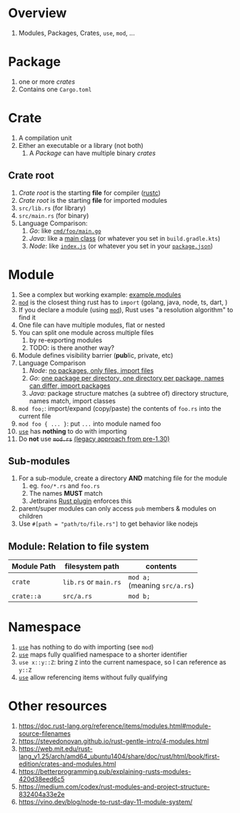 # Overview
1. Modules, Packages, Crates, `use`, `mod`, ...


# Package
1. one or more *crates*
1. Contains one `Cargo.toml`


# Crate
1. A compilation unit
1. Either an executable or a library (not both)
    1. A *Package* can have multiple binary *crates*


## Crate root
1. *Crate root* is the starting **file** for compiler ([rustc](https://doc.rust-lang.org/rustc/what-is-rustc.html))
1. *Crate root* is the starting **file** for imported modules
1. `src/lib.rs` (for library)
1. `src/main.rs` (for binary)
1. Language Comparison:
    1. *Go*: like [`cmd/foo/main.go`](https://github.com/golang-standards/project-layout#cmd)
    1. *Java*: like a [main class](https://docs.oracle.com/javase/tutorial/getStarted/application/index.html) (or whatever you set in `build.gradle.kts`)
    1. *Node*: like [`index.js`](https://docs.npmjs.com/cli/v8/configuring-npm/package-json#main) (or whatever you set in your [`package.json`](https://docs.npmjs.com/cli/v8/configuring-npm/package-json#main))


# Module
1. See a complex but working example: [example.modules](./example.modules)
1. [`mod`](https://doc.rust-lang.org/std/keyword.mod.html) is the closest thing rust has to `import` (golang, java, node, ts, dart, )
1. If you declare a module (using [`mod`](https://doc.rust-lang.org/std/keyword.mod.html)), Rust uses "a resolution algorithm" to find it
1. One file can have multiple modules, flat or nested
1. You can split one module across multiple files
    1. by re-exporting modules
    1. TODO: is there another way?
1. Module defines visibility barrier (**pub**lic, private, etc)
1. Language Comparison
    1. *Node*: [no packages, only files, import files](https://nodejs.org/api/packages.html#imports)
    1. *Go*: [one package per directory, one directory per package, names can differ, import packages](https://go.dev/ref/spec#Packages)
    1. *Java*: package structure matches (a subtree of) directory structure, names match, import classes
1. `mod foo;`: import/expand (copy/paste) the contents of `foo.rs` into the current file
1. `mod foo { ... }`: put `...` into module named foo
1. [`use`](https://doc.rust-lang.org/reference/items/use-declarations.html) has **nothing** to do with importing
1. Do **not** use ~~`mod.rs`~~ [(legacy approach from pre-1.30)](https://doc.rust-lang.org/reference/items/modules.html#module-source-filenames)

## Sub-modules
1. For a sub-module, create a directory **AND** matching file for the module
    1. eg. `foo/*.rs` and `foo.rs`
    1. The names **MUST** match
    1. Jetbrains [Rust plugin](https://www.jetbrains.com/rust/) enforces this
1. parent/super modules can only access `pub` members & modules on children
1. Use `#[path = "path/to/file.rs"]` to get behavior like nodejs


## Module: Relation to file system
|Module Path|filesystem path|contents|
|---|---|---|
|`crate`|`lib.rs` or `main.rs`|`mod a;` <br/>(meaning `src/a.rs`)|
|`crate::a`|`src/a.rs`|`mod b;`|





# Namespace
1. [`use`](https://doc.rust-lang.org/reference/items/use-declarations.html) has nothing to do with importing (see `mod`)
1. [`use`](https://doc.rust-lang.org/reference/items/use-declarations.html) maps fully qualified namespace to a shorter identifier
1. `use x::y::Z`: bring `Z` into the current namespace, so I can reference as `y::Z`
1. [`use`](https://doc.rust-lang.org/reference/items/use-declarations.html) allow referencing items without fully qualifying


# Other resources
1. https://doc.rust-lang.org/reference/items/modules.html#module-source-filenames
1. https://stevedonovan.github.io/rust-gentle-intro/4-modules.html
1. https://web.mit.edu/rust-lang_v1.25/arch/amd64_ubuntu1404/share/doc/rust/html/book/first-edition/crates-and-modules.html
1. https://betterprogramming.pub/explaining-rusts-modules-420d38eed6c5
1. https://medium.com/codex/rust-modules-and-project-structure-832404a33e2e
1. https://vino.dev/blog/node-to-rust-day-11-module-system/